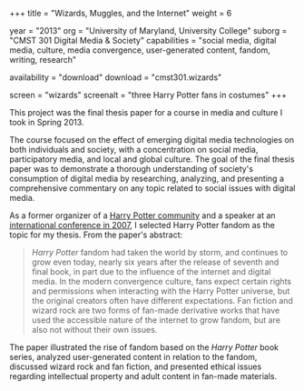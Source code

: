 +++
title = "Wizards, Muggles, and the Internet"
weight = 6

year = "2013"
org = "University of Maryland, University College"
suborg = "CMST 301 Digital Media & Society"
capabilities = "social media, digital media, culture, media convergence, user-generated content, fandom, writing, research"

availability = "download"
download = "cmst301.wizards"

screen = "wizards"
screenalt = "three Harry Potter fans in costumes"
+++

This project was the final thesis paper for a course in media and culture I took in Spring 2013.

The course focused on the effect of emerging digital media technologies on both individuals and society, with a concentration on social media, participatory media, and local and global culture. The goal of the final thesis paper was to demonstrate a thorough understanding of society's consumption of digital media by researching, analyzing, and presenting a comprehensive commentary on any topic related to social issues with digital media.

As a former organizer of a [Harry Potter community](https://www.meetup.com/Potterdelphia/) and a speaker at an [international conference in 2007](http://softconference.com/hpef/sessionDetail.asp?SID=102045), I selected Harry Potter fandom as the topic for my thesis. From the paper's abstract:

> _Harry Potter_ fandom had taken the world by storm, and continues to grow even today, nearly six years after the release of seventh and final book, in part due to the influence of the internet and digital media. In the modern convergence culture, fans expect certain rights and permissions when interacting with the Harry Potter universe, but the original creators often have different expectations. Fan fiction and wizard rock are two forms of fan-made derivative works that have used the accessible nature of the internet to grow fandom, but are also not without their own issues.

The paper illustrated the rise of fandom based on the _Harry Potter_ book series, analyzed user-generated content in relation to the fandom, discussed wizard rock and fan fiction, and presented ethical issues regarding intellectual property and adult content in fan-made materials.
